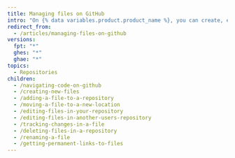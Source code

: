 ```yaml
---
title: Managing files on GitHub
intro: "On {% data variables.product.product_name %}, you can create, edit, move, and delete files in a repository."
redirect_from:
  - /articles/managing-files-on-github
versions:
  fpt: "*"
  ghes: "*"
  ghae: "*"
topics:
  - Repositories
children:
  - /navigating-code-on-github
  - /creating-new-files
  - /adding-a-file-to-a-repository
  - /moving-a-file-to-a-new-location
  - /editing-files-in-your-repository
  - /editing-files-in-another-users-repository
  - /tracking-changes-in-a-file
  - /deleting-files-in-a-repository
  - /renaming-a-file
  - /getting-permanent-links-to-files
---
```

